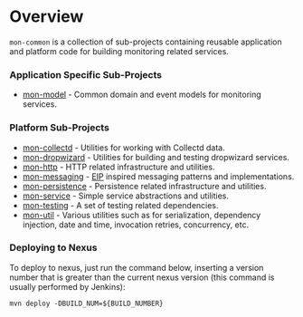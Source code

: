 # Overview

`mon-common` is a collection of sub-projects containing reusable application and platform code for building monitoring related services.

### Application Specific Sub-Projects

* [mon-model](https://git.hpcloud.net/mon/mon-common/tree/master/java/mon-model) - Common domain and event models for monitoring services.

### Platform Sub-Projects

* [mon-collectd](https://git.hpcloud.net/mon/mon-common/tree/master/java/mon-collectd) - Utilities for working with Collectd data.
* [mon-dropwizard](https://git.hpcloud.net/mon/mon-common/tree/master/java/mon-dropwizard) - Utilities for building and testing dropwizard services.
* [mon-http](https://git.hpcloud.net/mon/mon-common/tree/master/java/mon-http) - HTTP related infrastructure and utilities.
* [mon-messaging](https://git.hpcloud.net/mon/mon-common/tree/master/java/mon-messaging) - [EIP](http://www.eaipatterns.com/) inspired messaging patterns and implementations.
* [mon-persistence](https://git.hpcloud.net/mon/mon-common/tree/master/java/mon-persistence) - Persistence related infrastructure and utilities.
* [mon-service](https://git.hpcloud.net/mon/mon-common/tree/master/java/mon-service) - Simple service abstractions and utilities.
* [mon-testing](https://git.hpcloud.net/mon/mon-common/tree/master/java/mon-testing) - A set of testing related dependencies.
* [mon-util](https://git.hpcloud.net/mon/mon-common/tree/master/java/mon-util) - Various utilities such as for serialization, dependency injection, date and time, invocation retries, concurrency, etc.

### Deploying to Nexus

To deploy to nexus, just run the command below, inserting a version number that is greater than the current nexus version (this command is usually performed by Jenkins):

```
mvn deploy -DBUILD_NUM=${BUILD_NUMBER}
```